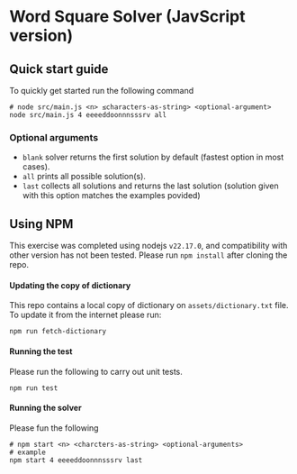 # Word Square Solver (JavScript version)

## Quick start guide
To quickly get started run the following command
```
# node src/main.js <n> ≤characters-as-string> <optional-argument>
node src/main.js 4 eeeeddoonnnsssrv all
```

### Optional arguments
- `blank` solver returns the first solution by default (fastest option in most cases). 
- `all` prints all possible solution(s).
- `last` collects all solutions and returns the last solution (solution given with this option matches the examples povided)

## Using NPM
This exercise was completed using nodejs `v22.17.0`, and compatibility with other version has not been tested.
Please run `npm install` after cloning the repo. 

#### Updating the copy of dictionary
This repo contains a local copy of dictionary on `assets/dictionary.txt` file. To update it from the internet please run:
```
npm run fetch-dictionary
```


#### Running the test
Please run the following to carry out unit tests. 
```
npm run test
```

#### Running the solver 
Please fun the following
```
# npm start <n> <charcters-as-string> <optional-arguments>
# example
npm start 4 eeeeddoonnnsssrv last
```
